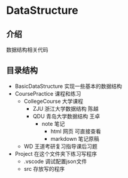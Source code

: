 # DataStructure

## 介绍
数据结构相关代码

## 目录结构

- BasicDataStructure 实现一些基本的数据结构
- CoursePractice 课程和练习
  - CollegeCourse 大学课程
    - ZJU 浙江大学数据结构 陈越
    - QDU 青岛大学数据结构 王卓
      - note 笔记
        - html 网页 可直接查看
        - markdown 笔记原稿
  - WD 王道考研复习指导课后习题
- Project 在这个文件夹下练习写程序
  - .vscode 调试配置json文件
  - src 存放写的程序